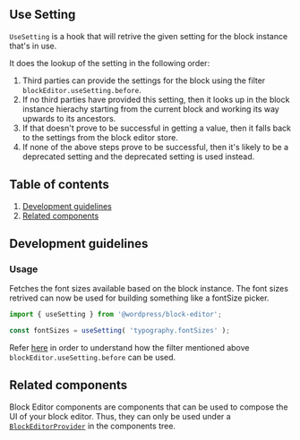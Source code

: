 ## Use Setting

`UseSetting` is a hook that will retrive the given setting for the block instance that's in use. 

It does the lookup of the setting in the following order:

1. Third parties can provide the settings for the block using the filter `blockEditor.useSetting.before`.
2. If no third parties have provided this setting, then it looks up in the block instance hierachy starting from the current block and working its way upwards to its ancestors.
3. If that doesn't prove to be successful in getting a value, then it falls back to the settings from the block editor store.
4. If none of the above steps prove to be successful, then it's likely to be a deprecated setting and the deprecated setting is used instead.

## Table of contents

1. [Development guidelines](#development-guidelines)
2. [Related components](#related-components)

## Development guidelines

### Usage

Fetches the font sizes available based on the block instance. The font sizes retrived can now be used for building something like a fontSize picker.

```jsx
import { useSetting } from '@wordpress/block-editor';

const fontSizes = useSetting( 'typography.fontSizes' );
```

Refer [here](https://github.com/WordPress/gutenberg/blob/HEAD/docs/how-to-guides/curating-the-editor-experience.md?plain=1#L330) in order to understand how the filter mentioned above `blockEditor.useSetting.before` can be used.

## Related components

Block Editor components are components that can be used to compose the UI of your block editor. Thus, they can only be used under a [`BlockEditorProvider`](https://github.com/WordPress/gutenberg/blob/HEAD/packages/block-editor/src/components/provider/README.md) in the components tree.